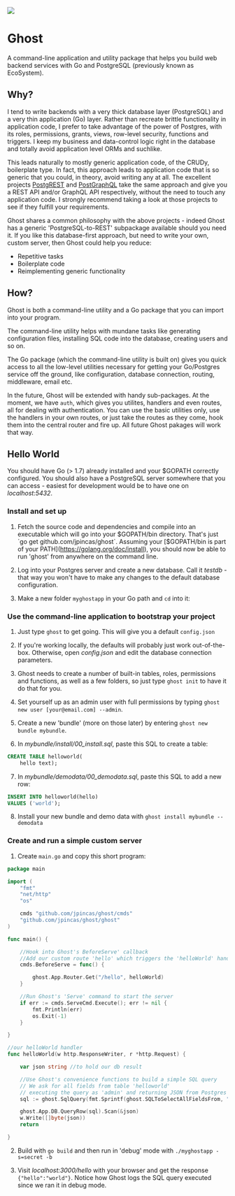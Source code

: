 ![](https://github.com/jpincas/ghost/raw/master/logo.png)

# Ghost
A command-line application and utility package that helps you build web backend services with Go and PostgreSQL (previously known as EcoSystem). 

## Why?

I tend to write backends with a very thick database layer (PostgreSQL) and a very thin application (Go) layer.  Rather than recreate brittle functionality in application code, I prefer to take advantage of the power of Postgres, with its roles, permissions, grants, views, row-level security, functions and triggers.  I keep my business and data-control logic right in the database and totally avoid application level ORMs and suchlike.  

This leads naturally to mostly generic application code, of the CRUDy, boilerplate type.  In fact, this approach leads to application code that is so generic that you could, in theory, avoid writing any at all.  The excellent projects [PostgREST](https://github.com/begriffs/postgrest) and [PostGraphQL](https://github.com/postgraphql/postgraphql) take the same approach and give you a REST API and/or GraphQL API respectively, without the need to touch any application code.  I strongly recommend taking a look at those projects to see if they fulfill your requirements.

Ghost shares a common philosophy with the above projects - indeed Ghost has a generic 'PostgreSQL-to-REST' subpackage available should you need it.  If you like this database-first approach, but need to write your own, custom server, then Ghost could help you reduce:

-  Repetitive tasks
-  Boilerplate code
-  Reimplementing generic functionality


## How?

Ghost is both a command-line utility and a Go package that you can import into your program.  

The command-line utility helps with mundane tasks like generating configuration files, installing SQL code into the database, creating users and so on.

The Go package (which the command-line utility is built on) gives you quick access to all the low-level utilities necessary for getting your Go/Postgres service off the ground, like configuration, database connection, routing, middleware, email etc.

In the future, Ghost will be extended with handy sub-packages.  At the moment, we have `auth`, which gives you utilites, handlers and even routes, all for dealing with authentication.  You can use the basic utilities only, use the handlers in your own routes, or just take the routes as they come, hook them into the central router and fire up.  All future Ghost pakages will work that way.

## Hello World

You should have Go (> 1.7) already installed and your $GOPATH correctly configured.  You should also have a PostgreSQL server somewhere that you can access - easiest for development would be to have one on *localhost:5432*.

### Install and set up

1) Fetch the source code and dependencies and compile into an executable which will go into your $GOPATH/bin directory.  That's just `go get github.com/jpincas/ghost`.  Assuming your [$GOPATH/bin is part of your PATH](https://golang.org/doc/install), you should now be able to run 'ghost' from anywhere on the command line.

2) Log into your Postgres server and create a new database. Call it *testdb* - that way you won't have to make any changes to the default database configuration.

3) Make a new folder `myghostapp` in your Go path and `cd` into it:

### Use the command-line application to bootstrap your project

1) Just type `ghost` to get going.  This will give you a default `config.json`

2) If you're working locally, the defaults will probably just work out-of-the-box.  Otherwise, open *config.json* and edit the database connection parameters.

3) Ghost needs to create a number of built-in tables, roles, permissions and functions, as well as a few folders, so just type `ghost init` to have it do that for you.

4) Set yourself up as an admin user with full permissions by typing `ghost new user [your@email.com] --admin`.

5) Create a new 'bundle' (more on those later) by entering `ghost new bundle mybundle`.

6) In *mybundle/install/00_install.sql*, paste this SQL to create a table: 

```sql
CREATE TABLE helloworld(
	hello text);
```

7) In *mybundle/demodata/00_demodata.sql*, paste this SQL to add a new row: 

```sql
INSERT INTO helloworld(hello)
VALUES ('world');
```

8) Install your new bundle and demo data with `ghost install mybundle --demodata`

### Create and run a simple custom server

1) Create `main.go` and copy this short program:

```go
package main

import (
	"fmt"
	"net/http"
	"os"

	cmds "github.com/jpincas/ghost/cmds"
	"github.com/jpincas/ghost/ghost"
)

func main() {

	//Hook into Ghost's BeforeServe' callback
	//Add our custom route 'hello' which triggers the 'helloWorld' handler
	cmds.BeforeServe = func() {

		ghost.App.Router.Get("/hello", helloWorld)
	}

	//Run Ghost's 'Serve' command to start the server
	if err := cmds.ServeCmd.Execute(); err != nil {
		fmt.Println(err)
		os.Exit(-1)
	}

}

//our helloWorld handler
func helloWorld(w http.ResponseWriter, r *http.Request) {

	var json string //to hold our db result

	//Use Ghost's convenience functions to build a simple SQL query
	// We ask for all fields from table 'helloworld'
	// executing the query as 'admin' and returning JSON from Postgres
	sql := ghost.SqlQuery(fmt.Sprintf(ghost.SQLToSelectAllFieldsFrom, "mybundle", "helloworld")).RequestSingleResultAsJSONObject().SetQueryRole("admin").ToSQLString()

	ghost.App.DB.QueryRow(sql).Scan(&json)
	w.Write([]byte(json))
	return

}

```

2) Build with `go build` and then run in 'debug' mode with `./myghostapp -s=secret -b`

3) Visit *localhost:3000/hello* with your browser and get the response `{"hello":"world"}`. Notice how Ghost logs the SQL query executed since we ran it in debug mode.